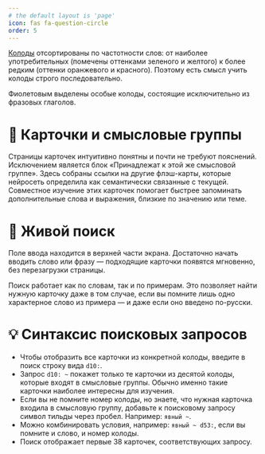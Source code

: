 ```yaml
---
# the default layout is 'page'
icon: fas fa-question-circle
order: 5
---
```


[Колоды](/decks/) отсортированы по частотности слов: от наиболее употребительных (помечены оттенками зеленого и желтого) к более редким (оттенки оранжевого и красного). Поэтому есть смысл учить колоды строго последовательно.

Фиолетовым выделены особые колоды, состоящие исключительно из фразовых глаголов.


# 📝 Карточки и смысловые группы
Страницы карточек интуитивно понятны и почти не требуют пояснений. Исключением является блок «Принадлежат к этой же смысловой группе».
Здесь собраны ссылки на другие флэш-карты, которые нейросеть определила как семантически связанные с текущей.
Совместное изучение этих карточек помогает быстрее запоминать дополнительные слова и выражения, близкие по значению или теме.


# 🔎 Живой поиск
Поле ввода находится в верхней части экрана.
Достаточно начать вводить слово или фразу — подходящие карточки появятся мгновенно, без перезагрузки страницы.

Поиск работает как по словам, так и по примерам. Это позволяет найти нужную карточку даже в том случае, если вы помните лишь одно характерное слово из примера — и даже если оно введено по-русски.


# 💡 Синтаксис поисковых запросов
- Чтобы отобразить все карточки из конкретной колоды, введите в поиск строку вида `d10:`.
- Запрос `d10: ~` покажет только те карточки из десятой колоды, которые входят в смысловые группы. Обычно именно такие карточки наиболее интересны для изучения.
- Если вы не помните номер колоды, но знаете, что нужная карточка входила в смысловую группу, добавьте к поисковому запросу символ тильды через пробел. Например: `явный ~`.
- Можно комбинировать условия, например: `явный ~ d53:`, если вы помните и слово, и номер колоды.
- Поиск отображает первые 38 карточек, соответствующих запросу.
